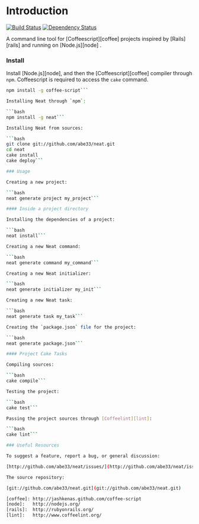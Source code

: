# Introduction

[![Build Status](https://travis-ci.org/abe33/neat.png?branch=0.0.70)](https://travis-ci.org/abe33/neat)
[![Dependency Status](https://gemnasium.com/abe33/neat.png)](https://gemnasium.com/abe33/neat)

A command line tool for [Coffeescript][coffee] projects inspired by [Rails][rails] and running on [Node.js][node] .

### Install

Install [Node.js][node], and then the [Coffeescript][coffee] compiler through
`npm`. Coffeescript is required to access the `cake` command.

```bash
npm install -g coffee-script```

Installing Neat through `npm`:

```bash
npm install -g neat```

Installing Neat from sources:

```bash
git clone git://github.com/abe33/neat.git
cd neat
cake install
cake deploy```

### Usage

Creating a new project:

```bash
neat generate project my_project```

#### Inside a project directory

Installing the dependencies of a project:

```bash
neat install```

Creating a new Neat command:

```bash
neat generate command my_command```

Creating a new Neat initializer:

```bash
neat generate initializer my_init```

Creating a new Neat task:

```bash
neat generate task my_task```

Creating the `package.json` file for the project:

```bash
neat generate package.json```

#### Project Cake Tasks

Compiling sources:

```bash
cake compile```

Testing the project:

```bash
cake test```

Passing the project sources through [Coffeelint][lint]:

```bash
cake lint```

### Useful Resources

To suggest a feature, report a bug, or general discussion:

[http://github.com/abe33/neat/issues/](http://github.com/abe33/neat/issues/)

The source repository:

[git://github.com/abe33/neat.git](git://github.com/abe33/neat.git)

[coffee]: http://jashkenas.github.com/coffee-script
[node]:   http://nodejs.org/
[rails]:  http://rubyonrails.org/
[lint]:   http://www.coffeelint.org/

